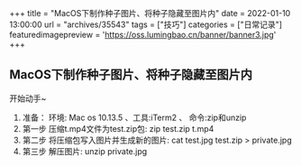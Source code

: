 +++
title = "MacOS下制作种子图片、将种子隐藏至图片内"
date = 2022-01-10 13:00:00
url = "archives/35543"
tags = ["技巧"]
categories = ["日常记录"]
featuredimagepreview = 'https://oss.lumingbao.cn/banner/banner3.jpg'
+++

## MacOS下制作种子图片、将种子隐藏至图片内


开始动手~

1. 准备： 环境: Mac os 10.13.5 、工具:iTerm2 、 命令:zip和unzip
2. 第一步 压缩t.mp4文件为test.zip包: zip test.zip t.mp4
3. 第二步 将压缩包写入图片并生成新的图片: cat test.jpg test.zip > private.jpg
4. 第三步 解压图片: unzip private.jpg